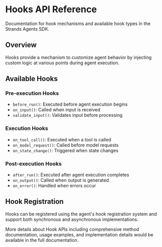 # Hooks API Reference

Documentation for hook mechanisms and available hook types in the Strands Agents SDK.

## Overview

Hooks provide a mechanism to customize agent behavior by injecting custom logic at various points during agent execution.

## Available Hooks

### Pre-execution Hooks
- `before_run()`: Executed before agent execution begins
- `on_input()`: Called when input is received
- `validate_input()`: Validates input before processing

### Execution Hooks
- `on_tool_call()`: Executed when a tool is called
- `on_model_request()`: Called before model requests
- `on_state_change()`: Triggered when state changes

### Post-execution Hooks
- `after_run()`: Executed after agent execution completes
- `on_output()`: Called when output is generated
- `on_error()`: Handled when errors occur

## Hook Registration

Hooks can be registered using the agent's hook registration system and support both synchronous and asynchronous implementations.

More details about Hook APIs including comprehensive method documentation, usage examples, and implementation details would be available in the full documentation.